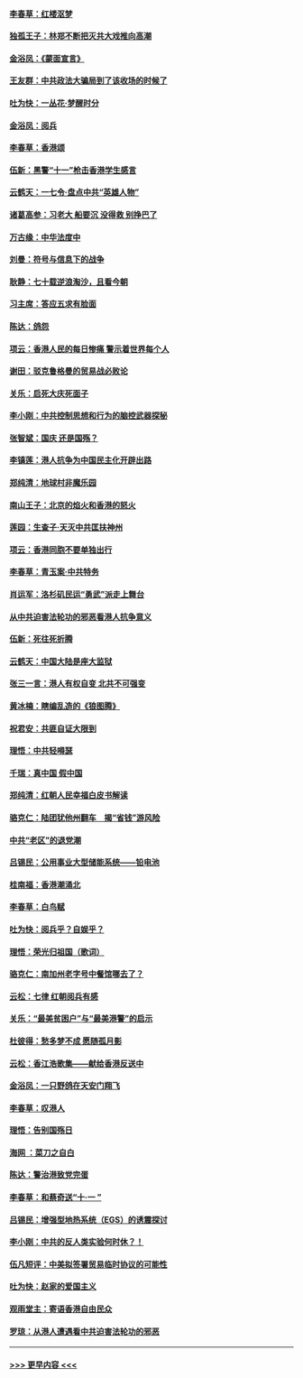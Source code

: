 #### [李春草：红楼沤梦](../pages/nsc993/n11569673.md?t=10051544) 
#### [独孤王子：林郑不断把灭共大戏推向高潮](../pages/nsc993/n11569381.md?t=10051544) 
#### [金浴凤：《蒙面宣言》](../pages/nsc993/n11569368.md?t=10051544) 
#### [王友群：中共政法大骗局到了该收场的时候了](../pages/nsc993/n11568940.md?t=10051544) 
#### [吐为快：一丛花‧梦醒时分](../pages/nsc993/n11567491.md?t=10051544) 
#### [金浴凤：阅兵](../pages/nsc993/n11567454.md?t=10051544) 
#### [李春草：香港颂](../pages/nsc993/n11567444.md?t=10051544) 
#### [伍新：黑警“十一”枪击香港学生感言](../pages/nsc993/n11567426.md?t=10051544) 
#### [云鹤天：一七令‧盘点中共“英雄人物”](../pages/nsc993/n11567091.md?t=10051544) 
#### [诸葛高参：习老大 船要沉 没得救 别挣巴了](../pages/nsc993/n11566976.md?t=10051544) 
#### [万古缘：中华法度中](../pages/nsc993/n11566726.md?t=10051544) 
#### [刘曼：符号与信息下的战争](../pages/nsc993/n11564655.md?t=10051544) 
#### [耿静：七十载逆浪淘沙，且看今朝](../pages/nsc993/n11564520.md?t=10051544) 
#### [习主席：答应五求有脸面](../pages/nsc993/n11563953.md?t=10051544) 
#### [陈达：鸽怨](../pages/nsc993/n11561879.md?t=10051544) 
#### [项云：香港人民的每日惨痛  警示着世界每个人](../pages/nsc993/n11559273.md?t=10051544) 
#### [谢田：驳克鲁格曼的贸易战必败论](../pages/nsc993/n11555840.md?t=10051544) 
#### [关乐：启死大庆死面子](../pages/nsc993/n11556823.md?t=10051544) 
#### [李小刚：中共控制思想和行为的脑控武器探秘](../pages/nsc993/n11556776.md?t=10051544) 
#### [张智斌：国庆  还是国殇？](../pages/nsc993/n11556617.md?t=10051544) 
#### [李镇莲：港人抗争为中国民主化开辟出路](../pages/nsc993/n11556570.md?t=10051544) 
#### [郑纯清：地球村非魔乐园](../pages/nsc993/n11555415.md?t=10051544) 
#### [南山王子：北京的焰火和香港的怒火](../pages/nsc993/n11555318.md?t=10051544) 
#### [莲园：生查子·天灭中共匡扶神州](../pages/nsc993/n11555302.md?t=10051544) 
#### [项云：香港同胞不要单独出行](../pages/nsc993/n11555276.md?t=10051544) 
#### [李春草：青玉案‧中共特务](../pages/nsc993/n11552356.md?t=10051544) 
#### [肖运军：洛杉矶民运“勇武”派走上舞台](../pages/nsc993/n11551595.md?t=10051544) 
#### [从中共迫害法轮功的邪恶看港人抗争意义](../pages/nsc993/n11540858.md?t=10051544) 
#### [伍新：死往死折腾](../pages/nsc993/n11550174.md?t=10051544) 
#### [云鹤天：中国大陆是座大监狱](../pages/nsc993/n11550155.md?t=10051544) 
#### [张三一言：港人有权自变 北共不可强变](../pages/nsc993/n11550132.md?t=10051544) 
#### [黄冰楠：瞎编乱造的《狼图腾》](../pages/nsc993/n11550082.md?t=10051544) 
#### [祝君安：共匪自证大限到](../pages/nsc993/n11550041.md?t=10051544) 
#### [理悟：中共轻嘚瑟](../pages/nsc993/n11547978.md?t=10051544) 
#### [千瑞：真中国 假中国](../pages/nsc993/n11547865.md?t=10051544) 
#### [郑纯清：红朝人民幸福白皮书解读](../pages/nsc993/n11547499.md?t=10051544) 
#### [骆克仁：陆团犹他州翻车　揭“省钱”游风险](../pages/nsc993/n11546977.md?t=10051544) 
#### [中共“老区”的退党潮](../pages/nsc993/n11545995.md?t=10051544) 
#### [吕锡民：公用事业大型储能系统——铅电池](../pages/nsc993/n11545701.md?t=10051544) 
#### [桂南福：香港潮涌北](../pages/nsc993/n11545682.md?t=10051544) 
#### [李春草：白鸟赋](../pages/nsc993/n11545663.md?t=10051544) 
#### [吐为快：阅兵乎？自娱乎？](../pages/nsc993/n11545625.md?t=10051544) 
#### [理悟：荣光归祖国（歌词）](../pages/nsc993/n11545616.md?t=10051544) 
#### [骆克仁：南加州老字号中餐馆哪去了？](../pages/nsc993/n11545120.md?t=10051544) 
#### [云松：七律 红朝阅兵有感](../pages/nsc993/n11542394.md?t=10051544) 
#### [关乐：“最美贫困户”与“最美港警”的启示](../pages/nsc993/n11542252.md?t=10051544) 
#### [杜彼得：愁多梦不成 愿随孤月影](../pages/nsc993/n11540296.md?t=10051544) 
#### [云松：香江浩歌集——献给香港反送中](../pages/nsc993/n11540149.md?t=10051544) 
#### [金浴凤：一只野鸽在天安门翔飞](../pages/nsc993/n11540280.md?t=10051544) 
#### [李春草：叹港人](../pages/nsc993/n11540119.md?t=10051544) 
#### [理悟：告别国殇日](../pages/nsc993/n11539610.md?t=10051544) 
#### [海网 ：菜刀之自白](../pages/nsc993/n11539597.md?t=10051544) 
#### [陈达：警治港致党完蛋](../pages/nsc993/n11538127.md?t=10051544) 
#### [李春草：和蔡奇送“十·一 ”](../pages/nsc993/n11537810.md?t=10051544) 
#### [吕锡民：增强型地热系统（EGS）的诱震探讨](../pages/nsc993/n11537765.md?t=10051544) 
#### [李小刚：中共的反人类实验何时休？！](../pages/nsc993/n11537669.md?t=10051544) 
#### [伍凡短评：中美拟签署贸易临时协议的可能性](../pages/nsc993/n11536773.md?t=10051544) 
#### [吐为快：赵家的爱国主义](../pages/nsc993/n11536750.md?t=10051544) 
#### [观雨堂主：寄语香港自由民众](../pages/nsc993/n11536735.md?t=10051544) 
#### [罗琼：从港人遭遇看中共迫害法轮功的邪恶](../pages/nsc993/n11507862.md?t=10051544) 

----
#### [ >>> 更早内容 <<< ](../indexes/nsc993-earlier.md)

